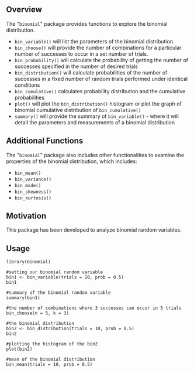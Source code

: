 ## Overview
The "`binomial`" package provides functions to explore the binomial distribution.
- `bin_variable()` will list the parameters of the binomial distribution.
- `bin_choose()` will provide the number of combinations for a particular number of successes to occur in a set number of trials.
- `bin_probability()` will calculate the probability of getting the number of successes specified in the number of desired trials
- `bin_distribution()` will calculate probabilities of the number of successes in a fixed number of random trials performed under identical conditions
- `bin_cumulative()` calculates probability distribution and the cumulative probabilities
- `plot()` will plot the `bin_distribution()` histogram or plot the graph of binomial cumulative distribution of `bin_cumulative()`
- `summary()` will provide the summary of `bin_variable()` - where it will detail the parameters and measurements of a binomial distribution

## Additional Functions
The "`binomial`" package also includes other functionalities to examine the properties of the binomial distribution, which includes:
- `bin_mean()`
- `bin_variance()` 
- `bin_mode()` 
- `bin_skewness()`
- `bin_kurtosis()` 

## Motivation
This package has been developed to analyze binomial random variables.

## Usage
```{r}
library(binomial)

#setting our binomial random variable
bin1 <- bin_variable(trials = 10, prob = 0.5)
bin1
```

```{r}
#summary of the binomial random variable
summary(bin1)
```

```{r}
#the number of combinations where 3 successes can occur in 5 trials
bin_choose(n = 5, k = 3)
```

```{r}
#the binomial distribution
bin2 <- bin_distribution(trials = 10, prob = 0.5)
bin2
```

```{r}
#plotting the histogram of the bin2
plot(bin2)
```

```{r}
#mean of the binomial distribution 
bin_mean(trials = 10, prob = 0.5)
```
